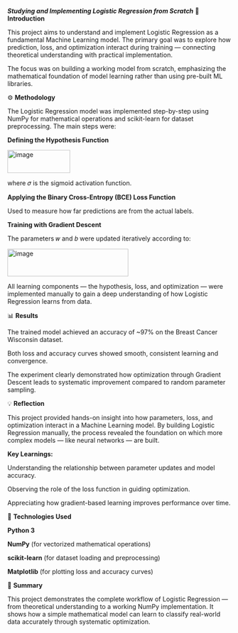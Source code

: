 ***Studying and Implementing Logistic Regression from Scratch***
🧩 **Introduction**

This project aims to understand and implement Logistic Regression as a fundamental Machine Learning model.
The primary goal was to explore how prediction, loss, and optimization interact during training — connecting theoretical understanding with practical implementation.

The focus was on building a working model from scratch, emphasizing the mathematical foundation of model learning rather than using pre-built ML libraries.

⚙️ **Methodology**

The Logistic Regression model was implemented step-by-step using NumPy for mathematical operations and scikit-learn for dataset preprocessing.
The main steps were:

**Defining the Hypothesis Function**

<img width="141" height="52" alt="image" src="https://github.com/user-attachments/assets/eb4be6ff-0968-4129-9b0b-481df6cb986d" />

where 𝜎 is the sigmoid activation function.

**Applying the Binary Cross-Entropy (BCE) Loss Function**

Used to measure how far predictions are from the actual labels.

**Training with Gradient Descent**

The parameters 𝑤 and 𝑏 were updated iteratively according to:
​

<img width="272" height="62" alt="image" src="https://github.com/user-attachments/assets/0dc0d3cf-e12a-4ba4-88aa-53419edbea4a" />


All learning components — the hypothesis, loss, and optimization — were implemented manually to gain a deep understanding of how Logistic Regression learns from data.

📊 **Results**

The trained model achieved an accuracy of ~97% on the Breast Cancer Wisconsin dataset.

Both loss and accuracy curves showed smooth, consistent learning and convergence.

The experiment clearly demonstrated how optimization through Gradient Descent leads to systematic improvement compared to random parameter sampling.

💡 **Reflection**

This project provided hands-on insight into how parameters, loss, and optimization interact in a Machine Learning model.
By building Logistic Regression manually, the process revealed the foundation on which more complex models — like neural networks — are built.

**Key Learnings:**

Understanding the relationship between parameter updates and model accuracy.

Observing the role of the loss function in guiding optimization.

Appreciating how gradient-based learning improves performance over time.

🧠 **Technologies Used**

**Python 3**

**NumPy** (for vectorized mathematical operations)

**scikit-learn** (for dataset loading and preprocessing)

**Matplotlib** (for plotting loss and accuracy curves)

🏁 **Summary**

This project demonstrates the complete workflow of Logistic Regression — from theoretical understanding to a working NumPy implementation.
It shows how a simple mathematical model can learn to classify real-world data accurately through systematic optimization.
